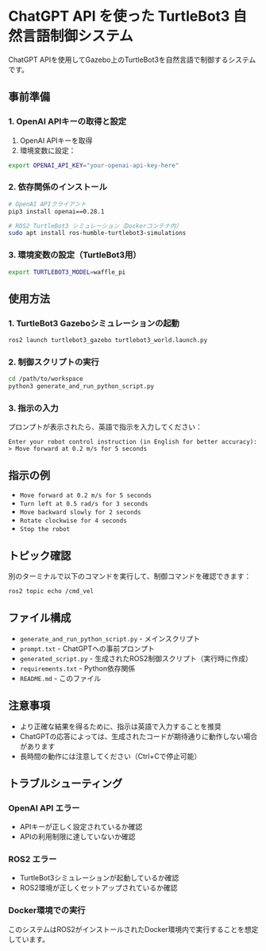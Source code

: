# ChatGPT API を使った TurtleBot3 自然言語制御システム

ChatGPT APIを使用してGazebo上のTurtleBot3を自然言語で制御するシステムです。

## 事前準備

### 1. OpenAI APIキーの取得と設定

1. OpenAI APIキーを取得
2. 環境変数に設定：

```bash
export OPENAI_API_KEY="your-openai-api-key-here"
```

### 2. 依存関係のインストール

```bash
# OpenAI APIクライアント
pip3 install openai==0.28.1

# ROS2 TurtleBot3 シミュレーション（Dockerコンテナ内）
sudo apt install ros-humble-turtlebot3-simulations
```

### 3. 環境変数の設定（TurtleBot3用）

```bash
export TURTLEBOT3_MODEL=waffle_pi
```

## 使用方法

### 1. TurtleBot3 Gazeboシミュレーションの起動

```bash
ros2 launch turtlebot3_gazebo turtlebot3_world.launch.py
```

### 2. 制御スクリプトの実行

```bash
cd /path/to/workspace
python3 generate_and_run_python_script.py
```

### 3. 指示の入力

プロンプトが表示されたら、英語で指示を入力してください：

```
Enter your robot control instruction (in English for better accuracy):
> Move forward at 0.2 m/s for 5 seconds
```

## 指示の例

- `Move forward at 0.2 m/s for 5 seconds`
- `Turn left at 0.5 rad/s for 3 seconds`
- `Move backward slowly for 2 seconds`
- `Rotate clockwise for 4 seconds`
- `Stop the robot`

## トピック確認

別のターミナルで以下のコマンドを実行して、制御コマンドを確認できます：

```bash
ros2 topic echo /cmd_vel
```

## ファイル構成

- `generate_and_run_python_script.py` - メインスクリプト
- `prompt.txt` - ChatGPTへの事前プロンプト
- `generated_script.py` - 生成されたROS2制御スクリプト（実行時に作成）
- `requirements.txt` - Python依存関係
- `README.md` - このファイル

## 注意事項

- より正確な結果を得るために、指示は英語で入力することを推奨
- ChatGPTの応答によっては、生成されたコードが期待通りに動作しない場合があります
- 長時間の動作には注意してください（Ctrl+Cで停止可能）

## トラブルシューティング

### OpenAI API エラー
- APIキーが正しく設定されているか確認
- APIの利用制限に達していないか確認

### ROS2 エラー
- TurtleBot3シミュレーションが起動しているか確認
- ROS2環境が正しくセットアップされているか確認

### Docker環境での実行
このシステムはROS2がインストールされたDocker環境内で実行することを想定しています。 